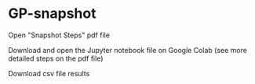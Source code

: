 # GP-snapshot

Open "Snapshot Steps" pdf file 

Download and open the Jupyter notebook file on Google Colab (see more detailed steps on the pdf file)

Download csv file results
